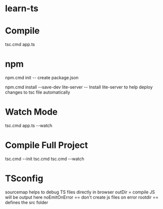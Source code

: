 # learn-ts


# Compile

tsc.cmd app.ts


# npm 

npm.cmd init -- create package.json

npm.cmd install --save-dev lite-server  -- Install lite-server to help deploy changes to tsc file automatically



Watch Mode
===========
tsc.cmd app.ts --watch


Compile Full Project
=====================
tsc.cmd  --init
tsc.cmd
tsc.cmd --watch

TSconfig
=====
sourcemap helps to debug TS files directly in browser
outDir = compile JS will be output here
noEmitOnError == don't create js files on error
rootdir == defines the src folder




